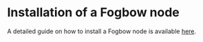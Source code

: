 Installation of a Fogbow node
==========

A detailed guide on how to install a Fogbow node is available [here](documentation/main.md).